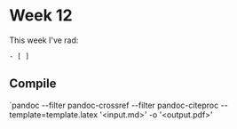 # Week 12

This week I've rad:

    - [ ] 

## Compile 
`pandoc --filter pandoc-crossref --filter pandoc-citeproc --template=template.latex '<input.md>' -o '<output.pdf>'